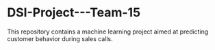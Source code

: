 # DSI-Project---Team-15
This repository contains a machine learning project aimed at predicting customer behavior during sales calls.
